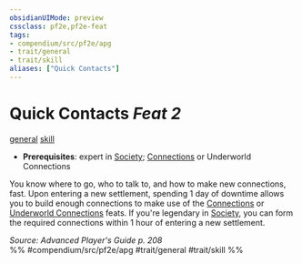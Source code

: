 ```yaml
---
obsidianUIMode: preview
cssclass: pf2e,pf2e-feat
tags:
- compendium/src/pf2e/apg
- trait/general
- trait/skill
aliases: ["Quick Contacts"]
---
```

# Quick Contacts  *Feat 2*  
[general](../../rules/traits/general.md)  [skill](../../rules/traits/skill.md)  

- **Prerequisites**: expert in [Society](../skills.md#Society); [Connections](connections.md) or Underworld Connections

You know where to go, who to talk to, and how to make new connections, fast. Upon entering a new settlement, spending 1 day of downtime allows you to build enough connections to make use of the [Connections](connections.md) or [Underworld Connections](criminal-connections-apg.md) feats. If you're legendary in [Society](../skills.md#Society), you can form the required connections within 1 hour of entering a new settlement.

*Source: Advanced Player's Guide p. 208*  
%% #compendium/src/pf2e/apg #trait/general #trait/skill %%